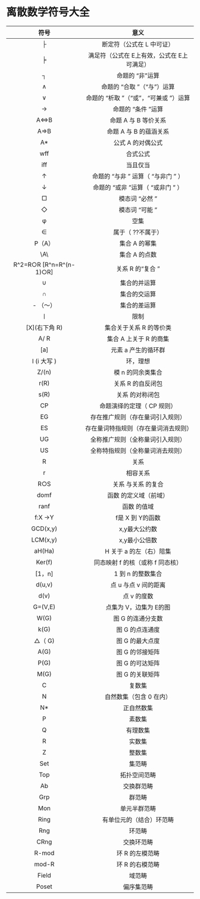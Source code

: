 # 离散数学符号大全


| 符号 | 意义 |
| :---: | :---: |
| ├ | 断定符（公式在 L 中可证）| 
| ╞  | 满足符（公式在 E上有效，公式在 E上可满足）| 
| ┐ | 命题的 “非”运算| 
| ∧  | 命题的 “合取 ”（“与”）运算| 
| ∨  | 命题的 “析取 ”（“或”，“可兼或 ”）运算| 
| →  | 命题的 “条件 ”运算| 
| A<=>B  | 命题 A 与 B 等价关系| 
| A=>B  | 命题 A 与 B 的蕴涵关系| 
| A*  | 公式 A 的对偶公式| 
| wff  | 合式公式| 
| iff  | 当且仅当| 
| ↑  | 命题的 “与非 ” 运算（ “与非门 ” ）| 
| ↓  | 命题的 “或非 ”运算（ “或非门 ” ）| 
| □ | 模态词 “必然 ”| 
| ◇ | 模态词 “可能 ”| 
| φ  | 空集| 
| ∈  | 属于（ ??不属于）| 
| P（A）  | 集合 A 的幂集| 
| \A\  | 集合 A 的点数| 
| R^2=R○R [R^n=R^(n-1)○R]  | 关系 R 的“复合 ”| 
| ∪  | 集合的并运算| 
| ∩  | 集合的交运算| 
| - （～）  | 集合的差运算| 
| 〡  | 限制| 
| [X](右下角 R)  | 集合关于关系 R 的等价类| 
| A/ R  | 集合 A 上关于 R 的商集| 
| [a]  | 元素 a 产生的循环群| 
| I (i 大写 )  | 环，理想| 
| Z/(n)  | 模 n 的同余类集合| 
| r(R)  | 关系 R 的自反闭包| 
| s(R)  | 关系 的对称闭包| 
| CP  | 命题演绎的定理（ CP 规则）| 
| EG  | 存在推广规则（存在量词引入规则）| 
| ES  | 存在量词特指规则（存在量词消去规则）| 
| UG  | 全称推广规则（全称量词引入规则）| 
| US  | 全称特指规则（全称量词消去规则）| 
| R  | 关系| 
| r  | 相容关系| 
| R○S  | 关系 与关系 的复合| 
| domf  | 函数 的定义域（前域）| 
| ranf  | 函数 的值域| 
| f:X →Y  | f是 X 到 Y的函数| 
| GCD(x,y)  | x,y最大公约数| 
| LCM(x,y)  | x,y最小公倍数| 
| aH(Ha)  | H 关于 a 的左（右）陪集| 
| Ker(f)  | 同态映射 f 的核（或称 f 同态核）| 
| [1，n]  | 1 到 n 的整数集合| 
| d(u,v)  | 点 u 与点 v 间的距离| 
| d(v)  | 点 v 的度数| 
| G=(V,E)  | 点集为 V，边集为 E的图| 
| W(G)  | 图 G 的连通分支数| 
| k(G)  | 图 G 的点连通度| 
| △（ G)  | 图 G 的最大点度| 
| A(G)  | 图 G 的邻接矩阵| 
| P(G)  | 图 G 的可达矩阵| 
| M(G)  | 图 G 的关联矩阵| 
| C  | 复数集| 
| N  | 自然数集（包含 0 在内）| 
| N*  | 正自然数集| 
| P  | 素数集| 
| Q  | 有理数集| 
| R  | 实数集| 
| Z  | 整数集| 
| Set  | 集范畴| 
| Top  | 拓扑空间范畴| 
| Ab  | 交换群范畴| 
| Grp  | 群范畴| 
| Mon  | 单元半群范畴| 
| Ring  | 有单位元的（结合）环范畴| 
| Rng  | 环范畴| 
| CRng  | 交换环范畴| 
| R-mod  | 环 R 的左模范畴| 
| mod-R  | 环 R 的右模范畴| 
| Field  | 域范畴| 
| Poset  | 偏序集范畴| 